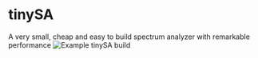 # tinySA
A very small, cheap and easy to build spectrum analyzer with remarkable performance
![Example tinySA build](https://github.com/erikkaashoek/tinySA/blob/master/tinySA.jpg)
